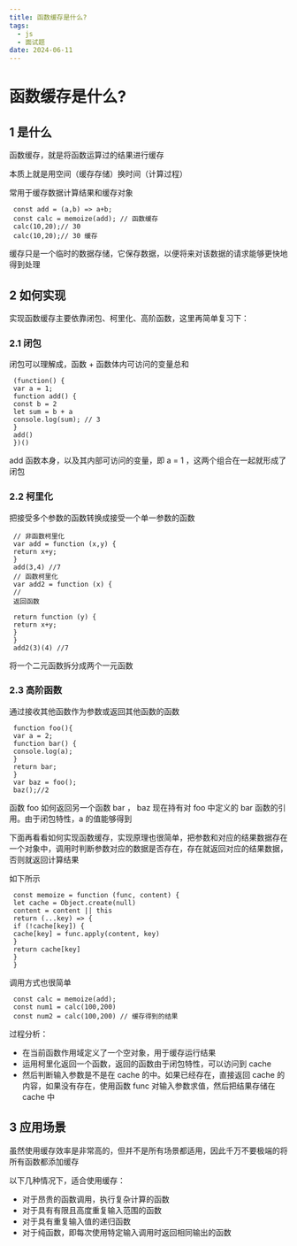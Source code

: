```yaml
---
title: 函数缓存是什么?
tags:
  - js
  - 面试题
date: 2024-06-11
---
```


# 函数缓存是什么?

## 1 是什么

函数缓存，就是将函数运算过的结果进⾏缓存

本质上就是⽤空间（缓存存储）换时间（计算过程）

常⽤于缓存数据计算结果和缓存对象

```JS
 const add = (a,b) => a+b;
 const calc = memoize(add); // 函数缓存
 calc(10,20);// 30
 calc(10,20);// 30 缓存
```

缓存只是⼀个临时的数据存储，它保存数据，以便将来对该数据的请求能够更快地得到处理

## 2 如何实现

实现函数缓存主要依靠闭包、柯⾥化、⾼阶函数，这⾥再简单复习下：

### 2.1 闭包


闭包可以理解成，函数 + 函数体内可访问的变量总和

```JS
 (function() {
 var a = 1;
 function add() {
 const b = 2
 let sum = b + a
 console.log(sum); // 3
 }
 add()
 })()
```

add 函数本⾝，以及其内部可访问的变量，即 a = 1 ，这两个组合在⼀起就形成了闭包


### 2.2 柯⾥化

把接受多个参数的函数转换成接受⼀个单⼀参数的函数

```JS
 // ⾮函数柯⾥化
 var add = function (x,y) {
 return x+y;
 }
 add(3,4) //7
 // 函数柯⾥化
 var add2 = function (x) {
 //
 返回函数

 return function (y) {
 return x+y;
 }
 }
 add2(3)(4) //7
```

将⼀个⼆元函数拆分成两个⼀元函数

### 2.3 ⾼阶函数

通过接收其他函数作为参数或返回其他函数的函数

```JS
 function foo(){
 var a = 2;
 function bar() {
 console.log(a);
 }
 return bar;
 }
 var baz = foo();
 baz();//2
```

函数 foo 如何返回另⼀个函数 bar ， baz 现在持有对 foo 中定义的 bar 函数的引⽤。由于闭包特性，a 的值能够得到

下⾯再看看如何实现函数缓存，实现原理也很简单，把参数和对应的结果数据存在⼀个对象中，调⽤时判断参数对应的数据是否存在，存在就返回对应的结果数据，否则就返回计算结果

如下所⽰

```JS
 const memoize = function (func, content) {
 let cache = Object.create(null)
 content = content || this
 return (...key) => {
 if (!cache[key]) {
 cache[key] = func.apply(content, key)
 }
 return cache[key]
 }
 }
```

调⽤⽅式也很简单

```JS
 const calc = memoize(add);
 const num1 = calc(100,200)
 const num2 = calc(100,200) // 缓存得到的结果
```

过程分析：
- 在当前函数作⽤域定义了⼀个空对象，⽤于缓存运⾏结果
- 运⽤柯⾥化返回⼀个函数，返回的函数由于闭包特性，可以访问到 cache
- 然后判断输⼊参数是不是在 cache 的中。如果已经存在，直接返回 cache 的内容，如果没有存在，使⽤函数 func 对输⼊参数求值，然后把结果存储在 cache 中

## 3 应⽤场景
虽然使⽤缓存效率是⾮常⾼的，但并不是所有场景都适⽤，因此千万不要极端的将所有函数都添加缓存

以下⼏种情况下，适合使⽤缓存：
- 对于昂贵的函数调⽤，执⾏复杂计算的函数
- 对于具有有限且⾼度重复输⼊范围的函数
- 对于具有重复输⼊值的递归函数
- 对于纯函数，即每次使⽤特定输⼊调⽤时返回相同输出的函数